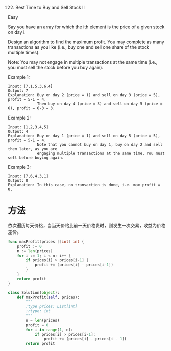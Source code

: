 122. Best Time to Buy and Sell Stock II

Easy

Say you have an array for which the ith element is the price of a given stock on day i.

Design an algorithm to find the maximum profit. You may complete as many transactions as you like (i.e., buy one and sell one share of the stock multiple times).

Note: You may not engage in multiple transactions at the same time (i.e., you must sell the stock before you buy again).

Example 1:

```
Input: [7,1,5,3,6,4]
Output: 7
Explanation: Buy on day 2 (price = 1) and sell on day 3 (price = 5), profit = 5-1 = 4.
             Then buy on day 4 (price = 3) and sell on day 5 (price = 6), profit = 6-3 = 3.
```

Example 2:

```
Input: [1,2,3,4,5]
Output: 4
Explanation: Buy on day 1 (price = 1) and sell on day 5 (price = 5), profit = 5-1 = 4.
             Note that you cannot buy on day 1, buy on day 2 and sell them later, as you are
             engaging multiple transactions at the same time. You must sell before buying again.
```

Example 3:

```
Input: [7,6,4,3,1]
Output: 0
Explanation: In this case, no transaction is done, i.e. max profit = 0.
```

# 方法
依次遍历每天价格，当当天价格比前一天价格贵时，则发生一次交易，收益为价格差价。




```go
func maxProfit(prices []int) int {
    profit := 0 
    n := len(prices)
    for i := 1; i < n; i++ {
        if prices[i] > prices[i-1] {
            profit += (prices[i] - prices[i-1])
        }
    }
    return profit
}
```


```python
class Solution(object):
    def maxProfit(self, prices):
        """
        :type prices: List[int]
        :rtype: int
        """
        n = len(prices)
        profit = 0
        for i in range(1, n):
            if prices[i] > prices[i-1]:
                profit += (prices[i] - prices[i - 1])
        return profit
            
```